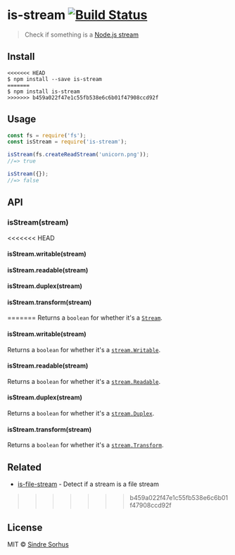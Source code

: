 # is-stream [![Build Status](https://travis-ci.org/sindresorhus/is-stream.svg?branch=master)](https://travis-ci.org/sindresorhus/is-stream)

> Check if something is a [Node.js stream](https://nodejs.org/api/stream.html)


## Install

```
<<<<<<< HEAD
$ npm install --save is-stream
=======
$ npm install is-stream
>>>>>>> b459a022f47e1c55fb538e6c6b01f47908ccd92f
```


## Usage

```js
const fs = require('fs');
const isStream = require('is-stream');

isStream(fs.createReadStream('unicorn.png'));
//=> true

isStream({});
//=> false
```


## API

### isStream(stream)

<<<<<<< HEAD
#### isStream.writable(stream)

#### isStream.readable(stream)

#### isStream.duplex(stream)

#### isStream.transform(stream)

=======
Returns a `boolean` for whether it's a [`Stream`](https://nodejs.org/api/stream.html#stream_stream).

#### isStream.writable(stream)

Returns a `boolean` for whether it's a [`stream.Writable`](https://nodejs.org/api/stream.html#stream_class_stream_writable).

#### isStream.readable(stream)

Returns a `boolean` for whether it's a [`stream.Readable`](https://nodejs.org/api/stream.html#stream_class_stream_readable).

#### isStream.duplex(stream)

Returns a `boolean` for whether it's a [`stream.Duplex`](https://nodejs.org/api/stream.html#stream_class_stream_duplex).

#### isStream.transform(stream)

Returns a `boolean` for whether it's a [`stream.Transform`](https://nodejs.org/api/stream.html#stream_class_stream_transform).


## Related

- [is-file-stream](https://github.com/jamestalmage/is-file-stream) - Detect if a stream is a file stream

>>>>>>> b459a022f47e1c55fb538e6c6b01f47908ccd92f

## License

MIT © [Sindre Sorhus](https://sindresorhus.com)

